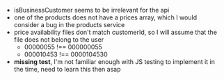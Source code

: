 * isBusinessCustomer seems to be irrelevant for the api
* one of the products does not have a prices array, which I would consider a bug in the products service
* price availability files don't match customerId, so I will assume that the file does not belong to the user
  * 00000055 !== 000000055
  * 000010453 !== 0000104530
* **missing test**, I'm  not familiar enough with JS testing to implement it in the time, need to learn this then asap